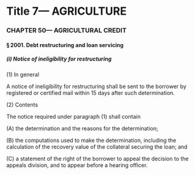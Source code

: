 
# Title 7— AGRICULTURE
### CHAPTER 50— AGRICULTURAL CREDIT
#### § 2001. Debt restructuring and loan servicing
##### (i) Notice of ineligibility for restructuring

(1) In general

A notice of ineligibility for restructuring shall be sent to the borrower by registered or certified mail within 15 days after such determination.

(2) Contents

The notice required under paragraph (1) shall contain

(A) the determination and the reasons for the determination;

(B) the computations used to make the determination, including the calculation of the recovery value of the collateral securing the loan; and

(C) a statement of the right of the borrower to appeal the decision to the appeals division, and to appear before a hearing officer.
